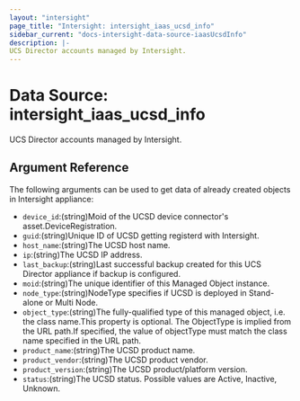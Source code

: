 ```yaml
---
layout: "intersight"
page_title: "Intersight: intersight_iaas_ucsd_info"
sidebar_current: "docs-intersight-data-source-iaasUcsdInfo"
description: |-
UCS Director accounts managed by Intersight.
---
```


# Data Source: intersight_iaas_ucsd_info
UCS Director accounts managed by Intersight.
## Argument Reference
The following arguments can be used to get data of already created objects in Intersight appliance:
* `device_id`:(string)Moid of the UCSD device connector's asset.DeviceRegistration.
* `guid`:(string)Unique ID of UCSD getting registerd with Intersight.
* `host_name`:(string)The UCSD host name.
* `ip`:(string)The UCSD IP address.
* `last_backup`:(string)Last successful backup created for this UCS Director appliance if backup is configured.
* `moid`:(string)The unique identifier of this Managed Object instance.
* `node_type`:(string)NodeType specifies if UCSD is deployed in Stand-alone or Multi Node.
* `object_type`:(string)The fully-qualified type of this managed object, i.e. the class name.This property is optional. The ObjectType is implied from the URL path.If specified, the value of objectType must match the class name specified in the URL path.
* `product_name`:(string)The UCSD product name.
* `product_vendor`:(string)The UCSD product vendor.
* `product_version`:(string)The UCSD product/platform version.
* `status`:(string)The UCSD status. Possible values are Active, Inactive, Unknown.

